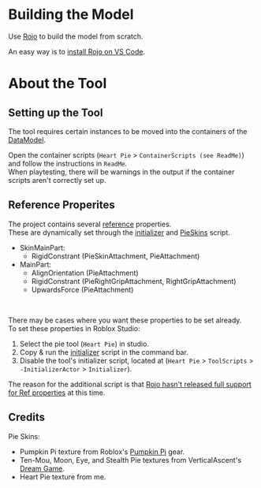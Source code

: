 # Building the Model

Use [Rojo](https://rojo.space/) to build the model from scratch.

An easy way is to [install Rojo on VS Code](https://rojo.space/docs/v7/getting-started/installation/).

# About the Tool

## Setting up the Tool

The tool requires certain instances to be moved into the containers of the [DataModel](https://create.roblox.com/docs/reference/engine/classes/DataModel).

Open the container scripts (`Heart Pie` > `ContainerScripts (see ReadMe)`) and follow the instructions in `ReadMe`.<br>
When playtesting, there will be warnings in the output if the container scripts aren't correctly set up.

## Reference Properites

The project contains several [reference](https://rojo.space/docs/v7/properties/#ref) properties.<br>
These are dynamically set through the [initializer](/src/Heart%20Pie/ToolScripts/-InitializerActor/Initializer.server.luau) and [PieSkins](./src/Heart%20Pie/ToolScripts/PieSkinsActor/ServerPieSkin.server.luau) script.

- SkinMainPart:
    - RigidConstrant (PieSkinAttachment, PieAttachment)
- MainPart:
    - AlignOrientation (PieAttachment)
    - RigidConstrant (PieRightGripAttachment, RightGripAttachment)
    - UpwardsForce (PieAttachment)

<br>

There may be cases where you want these properties to be set already.<br>
To set these properties in Roblox Studio:

1. Select the pie tool (`Heart Pie`) in studio.
2. Copy & run the [initializer](/src/Heart%20Pie/ToolScripts/-InitializerActor/Initializer.server.luau) script in the command bar.
3. Disable the tool's initializer script, located at (`Heart Pie` > `ToolScripts` > `-InitializerActor` > `Initializer`).

The reason for the additional script is that [Rojo hasn't released full support for Ref properties](https://github.com/rojo-rbx/rojo/blob/7e2bab921aa71f76d07d0424e4bb4064e8b7c995/CHANGELOG.md) at this time.

## Credits

Pie Skins:
- Pumpkin Pi texture from Roblox's [Pumpkin Pi](https://www.roblox.com/catalog/16986805/Pumpkin-Pi) gear.
- Ten-Mou, Moon, Eye, and Stealth Pie textures from VerticalAscent's [Dream Game](https://www.roblox.com/games/5475056496/Dream-Game).
- Heart Pie texture from me.
